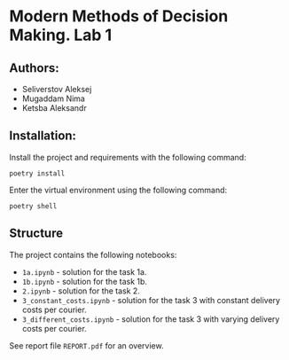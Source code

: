# Modern Methods of Decision Making. Lab 1

## Authors:

* Seliverstov Aleksej
* Mugaddam Nima
* Ketsba Aleksandr

## Installation:

Install the project and requirements with the following command:

`poetry install`

Enter the virtual environment using the following command:

`poetry shell`

## Structure

The project contains the following notebooks:

* `1a.ipynb` - solution for the task 1a.
* `1b.ipynb` - solution for the task 1b.
* `2.ipynb` - solution for the task 2.
* `3_constant_costs.ipynb` - solution for the task 3 with constant delivery costs per courier.
* `3_different_costs.ipynb` - solution for the task 3 with varying  delivery costs per courier.

See report file `REPORT.pdf` for an overview.
